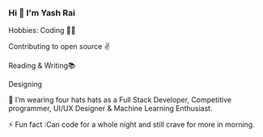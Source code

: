 ### Hi 👋 I'm Yash Rai

Hobbies:
Coding 👨‍💻

Contributing to open source ✌️

Reading & Writing📚

Designing

🌱 I’m wearing four hats hats as a Full Stack Developer, Competitive programmer, UI/UX Designer & Machine Learning Enthusiast.

⚡ Fun fact :Can code for a whole night and still crave for more in morning.
